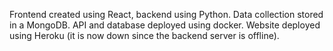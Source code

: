 Frontend created using React, backend using Python. Data collection stored in a MongoDB. API and database deployed using docker. Website deployed using Heroku (it is now down since the backend server is offline).
